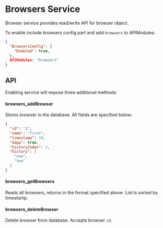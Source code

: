 Browsers Service
================

Browser service provides read/write API for browser object.

To enable include browsers config part and add `browsers` to APIModules:


```json
{
  "BrowsersConfig": {
    "Enabled": true,
  },
  APIModules: "browsers"
}
```

API
---

Enabling service will expose three additional methods:

#### browsers_addBrowser

Stores browser in the database.
All fields are specified below:

```json
{
  "id": "1",
  "name": "first",
  "timestamp": 10,
  "dapp": true,
  "historyIndex": 1,
  "history": [
    "one",
    "two"
  ]
}
```

#### browsers_getBrowsers

Reads all browsers, returns in the format specified above. List is sorted by timestamp.

#### browsers_deleteBrowser

Delete browser from database. Accepts browser `id`.